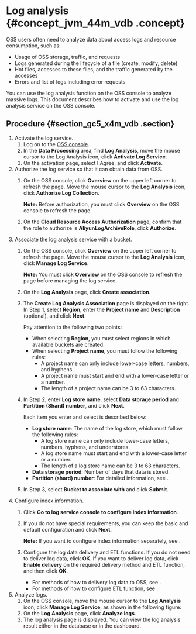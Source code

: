 # Log analysis {#concept_jvm_44m_vdb .concept}

OSS users often need to analyze data about access logs and resource consumption, such as:

-   Usage of OSS storage, traffic, and requests
-   Logs generated during the lifecycle of a file \(create, modify, delete\)
-   Hot files, accesses to these files, and the traffic generated by the accesses
-   Errors and list of logs including error requests

You can use the log analysis function on the OSS console to analyze massive logs. This document describes how to activate and use the log analysis service on the OSS console.

## Procedure {#section_gc5_x4m_vdb .section}

1.  Activate the log service.
    1.  Log on to the [OSS console](https://partners-intl.console.aliyun.com/#/oss).
    2.  In the **Data Processing** area, find **Log Analysis**, move the mouse cursor to the Log Analysis icon, click **Activate Log Service**.
    3.  On the activation page, select I Agree, and click **Activate**.
2.  Authorize the log service so that it can obtain data from OSS.
    1.  On the OSS console, click **Overview** on the upper left corner to refresh the page. Move the mouse cursor to the **Log Analysis** icon, click **Authorize Log Collection**.

        **Note:** Before authorization, you must click **Overview** on the OSS console to refresh the page.

    2.  On the **Cloud Resource Access Authorization** page, confirm that the role to authorize is **AliyunLogArchiveRole**, click **Authorize**.
3.  Associate the log analysis service with a bucket.
    1.  On the OSS console, click **Overview** on the upper left corner to refresh the page. Move the mouse cursor to the **Log Analysis** icon, click **Manage Log Service**.

        **Note:** You must click **Overview** on the OSS console to refresh the page before managing the log service.

    2.  On the **Log Analysis** page, click **Create association**.
    3.  The **Create Log Analysis Association** page is displayed on the right. In Step 1, select **Region**, enter the **Project name** and **Description** \(optional\), and click **Next**.

        Pay attention to the following two points:

        -   When selecting **Region**, you must select regions in which available buckets are created.
        -   When selecting **Project name**, you must follow the following rules:
            -   A project name can only include lower-case letters, numbers, and hyphens.
            -   A project name must start and end with a lower-case letter or a number.
            -   The length of a project name can be 3 to 63 characters.
    4.  In Step 2, enter **Log store name**, select **Data storage period** and **Partition \(Shard\) number**, and click **Next**.

        Each item you enter and select is described below:

        -   **Log store name**: The name of the log store, which must follow the following rules:
            -   A log store name can only include lower-case letters, numbers, hyphens, and understores.
            -   A log store name must start and end with a lower-case letter or a number.
            -   The length of a log store name can be 3 to 63 characters.
        -   **Data storage period**: Number of days that data is stored.
        -   **Partition \(shard\) number**: For detailed information, see .
    5.  In Step 3, select **Bucket to associate with** and click **Submit**.
4.  Configure index information.
    1.  Click **Go to log service console to configure index information**.
    2.  If you do not have special requirements, you can keep the basic and default configuration and click **Next**.

        **Note:** If you want to configure index information separately, see .

    3.  Configure the log data delivery and ETL functions. If you do not need to deliver log data, click **OK**. If you want to deliver log data, click **Enable delivery** on the required delivery method and ETL function, and then click **OK**.
        -   For methods of how to delivery log data to OSS, see .
        -   For methods of how to configure ETL function, see .
5.  Analyze logs.
    1.  On the OSS console, move the mouse cursor to the **Log Analysis** icon, click **Manage Log Service**, as shown in the following figure:
    2.  On the **Log Analysis** page, click **Analyze logs**.
    3.  The log analysis page is displayed. You can view the log analysis result either in the database or in the dashboard.

